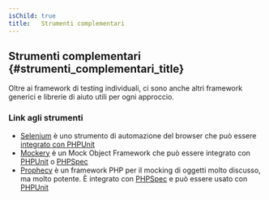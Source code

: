 ```yaml
---
isChild: true
title:   Strumenti complementari
---
```


## Strumenti complementari {#strumenti_complementari_title}

Oltre ai framework di testing individuali, ci sono anche altri framework generici e librerie di aiuto utili per ogni
approccio.

### Link agli strumenti

* [Selenium](http://seleniumhq.org/) è uno strumento di automazione del browser che può essere
  [integrato con PHPUnit](http://www.phpunit.de/manual/3.1/en/selenium.html)
* [Mockery](https://github.com/padraic/mockery) è un Mock Object Framework che può essere integrato con
  [PHPUnit](http://phpunit.de/) o [PHPSpec](http://www.phpspec.net/)
* [Prophecy](https://github.com/phpspec/prophecy) è un framework PHP per il mocking di oggetti molto discusso, ma molto
  potente. È integrato con [PHPSpec](http://www.phpspec.net) e può essere usato con [PHPUnit](http://phpunit.de)
